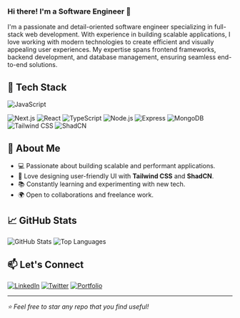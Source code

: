 ### Hi there! I'm a Software Engineer 👋

I'm a passionate and detail-oriented software engineer specializing in full-stack web development. With experience in building scalable applications, I love working with modern technologies to create efficient and visually appealing user experiences. My expertise spans frontend frameworks, backend development, and database management, ensuring seamless end-to-end solutions.

## 🚀 Tech Stack

![JavaScript](https://img.shields.io/badge/JavaScript-F7DF1E?style=for-the-badge&logo=javascript&logoColor=black)

![Next.js](https://img.shields.io/badge/Next.js-000000?style=for-the-badge&logo=next.js&logoColor=white)
![React](https://img.shields.io/badge/React-61DAFB?style=for-the-badge&logo=react&logoColor=black)
![TypeScript](https://img.shields.io/badge/TypeScript-3178C6?style=for-the-badge&logo=typescript&logoColor=white)
![Node.js](https://img.shields.io/badge/Node.js-339933?style=for-the-badge&logo=nodedotjs&logoColor=white)
![Express](https://img.shields.io/badge/Express-000000?style=for-the-badge&logo=express&logoColor=white)
![MongoDB](https://img.shields.io/badge/MongoDB-47A248?style=for-the-badge&logo=mongodb&logoColor=white)
![Tailwind CSS](https://img.shields.io/badge/TailwindCSS-38B2AC?style=for-the-badge&logo=tailwind-css&logoColor=white)
![ShadCN](https://img.shields.io/badge/ShadCN-ffffff?style=for-the-badge&logo=shadcn&logoColor=black)

## 🌟 About Me
- 💻 Passionate about building scalable and performant applications.
- 🎨 Love designing user-friendly UI with **Tailwind CSS** and **ShadCN**.
- 📚 Constantly learning and experimenting with new tech.
- 🌍 Open to collaborations and freelance work.

## 📈 GitHub Stats
![GitHub Stats](https://github-readme-stats.vercel.app/api?username=Vikashsinghal2024&show_icons=true&theme=radical)
![Top Languages](https://github-readme-stats.vercel.app/api/top-langs/?username=Vikashsinghal2024&layout=compact&theme=radical)

## 📫 Let's Connect
[![LinkedIn](https://img.shields.io/badge/LinkedIn-0077B5?style=for-the-badge&logo=linkedin&logoColor=white)](https://linkedin.com/in/your-profile)
[![Twitter](https://img.shields.io/badge/Twitter-1DA1F2?style=for-the-badge&logo=twitter&logoColor=white)](https://twitter.com/your-profile)
[![Portfolio](https://img.shields.io/badge/Portfolio-FF4081?style=for-the-badge&logo=devdotto&logoColor=white)](https://your-portfolio.com)

---
_⭐️ Feel free to star any repo that you find useful!_
